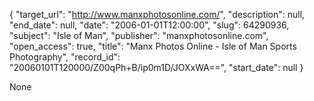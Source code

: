 {
  "target_url": "http://www.manxphotosonline.com/", 
  "description": null, 
  "end_date": null, 
  "date": "2006-01-01T12:00:00", 
  "slug": 64290936, 
  "subject": "Isle of Man", 
  "publisher": "manxphotosonline.com", 
  "open_access": true, 
  "title": "Manx Photos Online - Isle of Man Sports Photography", 
  "record_id": "20060101T120000/Z00qPh+B/ip0m1D/JOXxWA==", 
  "start_date": null
}

None